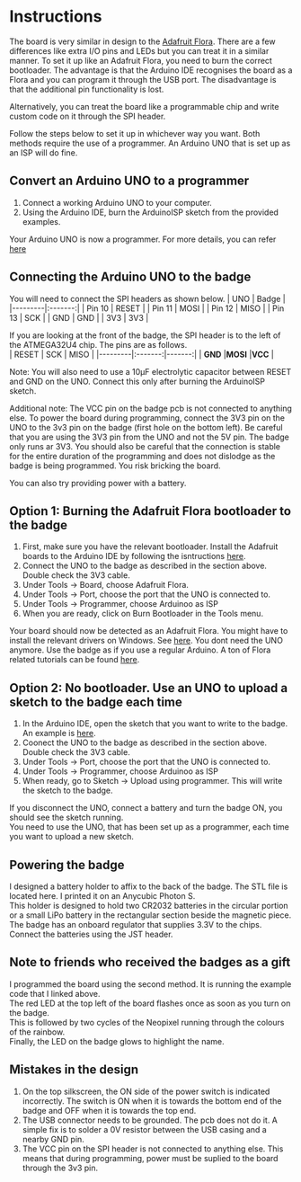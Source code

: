 # Instructions

The board is very similar in design to the [Adafruit Flora](https://www.adafruit.com/product/659). There are a few differences like extra I/O pins and LEDs but you can treat it in a similar manner. To set it up like an Adafruit Flora, you need to burn the correct bootloader. The advantage is that the Arduino IDE recognises the board as a Flora and you can program it through the USB port. The disadvantage is that the additional pin functionality is lost.  

Alternatively, you can treat the board like a programmable chip and write custom code on it through the SPI header.  

Follow the steps below to set it up in whichever way you want. Both methods require the use of a programmer. An Arduino UNO that is set up as an ISP will do fine.

## Convert an Arduino UNO to a programmer
1. Connect a working Arduino UNO to your computer.  
2. Using the Arduino IDE, burn the ArduinoISP sketch from the provided examples.  

Your Arduino UNO is now a programmer. For more details, you can refer [here](https://www.arduino.cc/en/Tutorial/BuiltInExamples/ArduinoISP)

## Connecting the Arduino UNO to the badge
You will need to connect the SPI headers as shown below.
|   UNO   |  Badge  |
|---------|:-------:|
| Pin 10  |  RESET  |
| Pin 11  |  MOSI   |
| Pin 12  |  MISO   |
| Pin 13  |  SCK    |
| GND     |  GND    |
| 3V3     |  3V3    |

If you are looking at the front of the badge, the SPI header is to the left of the ATMEGA32U4 chip. The pins are as follows.  
|  RESET  |   SCK   |  MISO  |
|---------|:-------:|-------:|
| **GND** |**MOSI** |**VCC** |

Note: You will also need to use a 10µF electrolytic capacitor between RESET and GND on the UNO. Connect this only after burning the ArduinoISP sketch.  

Additional note: The VCC pin on the badge pcb is not connected to anything else. To power the board during programming, connect the 3V3 pin on the UNO to the 3v3 pin on the badge (first hole on the bottom left). Be careful that you are using the 3V3 pin from the UNO and not the 5V pin. The badge only runs ar 3V3. You should also be careful that the connection is stable for the entire duration of the programming and does not dislodge as the badge is being programmed. You risk bricking the board.  

You can also try providing power with a battery.  

## Option 1: Burning the Adafruit Flora bootloader to the badge
1. First, make sure you have the relevant bootloader. Install the Adafruit boards to the Arduino IDE by following the isntructions [here](https://learn.adafruit.com/adafruit-arduino-ide-setup/arduino-1-dot-6-x-ide).
2. Connect the UNO to the badge as described in the section above. Double check the 3V3 cable.
3. Under Tools -> Board, choose Adafruit Flora.
4. Under Tools -> Port, choose the port that the UNO is connected to.
5. Under Tools -> Programmer, choose Arduinoo as ISP
6. When you are ready, click on Burn Bootloader in the Tools menu.  

Your board should now be detected as an Adafruit Flora. You might have to install the relevant drivers on Windows. See [here](https://learn.adafruit.com/getting-started-with-flora/windows-setup). You dont need the UNO anymore. Use the badge as if you use a regular Arduino. A ton of Flora related tutorials can be found [here](https://learn.adafruit.com/getting-started-with-flora/flora-projects).

## Option 2: No bootloader. Use an UNO to upload a sketch to the badge each time
1. In the Arduino IDE, open the sketch that you want to write to the badge. An example is [here](https://github.com/KrishnaManaswiD/Badge/blob/main/docs/demo.ino).
2. Coonect the UNO to the badge as described in the section above. Double check the 3V3 cable. 
3. Under Tools -> Port, choose the port that the UNO is connected to.
4. Under Tools -> Programmer, choose Arduinoo as ISP 
5. When ready, go to Sketch -> Upload using programmer. This will write the sketch to the badge.  

If you disconnect the UNO, connect a battery and turn the badge ON, you should see the sketch running.  
You need to use the UNO, that has been set up as a programmer, each time you want to upload a new sketch.  

## Powering the badge
I designed a battery holder to affix to the back of the badge. The STL file is located here. I printed it on an Anycubic Photon S.  
This holder is designed to hold two CR2032 batteries in the circular portion or a small LiPo battery in the rectangular section beside the magnetic piece.  
The badge has an onboard regulator that supplies 3.3V to the chips.  
Connect the batteries using the JST header.  

## Note to friends who received the badges as a gift
I programmed the board using the second method. It is running the example code that I linked above.  
The red LED at the top left of the board flashes once as soon as you turn on the badge.  
This is followed by two cycles of the Neopixel running through the colours of the rainbow.  
Finally, the LED on the badge glows to highlight the name.  

## Mistakes in the design
1. On the top silkscreen, the ON side of the power switch is indicated incorrectly. The switch is ON when it is towards the bottom end of the badge and OFF when it is towards the top end.
2. The USB connector needs to be grounded. The pcb does not do it. A simple fix is to solder a 0V resistor between the USB casing and a nearby GND pin.
3. The VCC pin on the SPI header is not connected to anything else. This means that during programming, power must be suplied to the board through the 3v3 pin.
